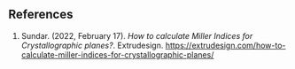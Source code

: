 ## References
1. Sundar. (2022, February 17). _How to calculate Miller Indices for Crystallographic planes?_. Extrudesign. https://extrudesign.com/how-to-calculate-miller-indices-for-crystallographic-planes/ 
